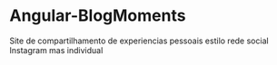 # Angular-BlogMoments
Site de compartilhamento de experiencias pessoais estilo rede social Instagram mas individual
